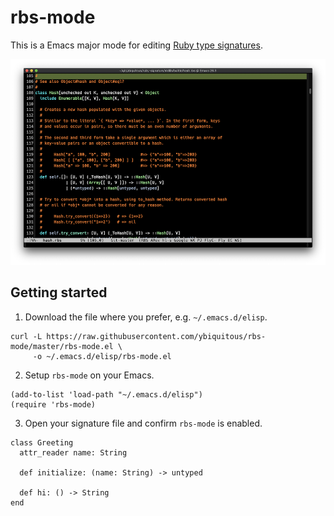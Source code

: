 # rbs-mode

This is a Emacs major mode for editing [Ruby type signatures](https://github.com/ruby/rbs).

![Screenshot](screenshot.png)

## Getting started

1. Download the file where you prefer, e.g. `~/.emacs.d/elisp`.

```shell
curl -L https://raw.githubusercontent.com/ybiquitous/rbs-mode/master/rbs-mode.el \
     -o ~/.emacs.d/elisp/rbs-mode.el
```

2. Setup `rbs-mode` on your Emacs.

```elisp
(add-to-list 'load-path "~/.emacs.d/elisp")
(require 'rbs-mode)
```

3. Open your signature file and confirm `rbs-mode` is enabled.

```
class Greeting
  attr_reader name: String

  def initialize: (name: String) -> untyped

  def hi: () -> String
end
```
